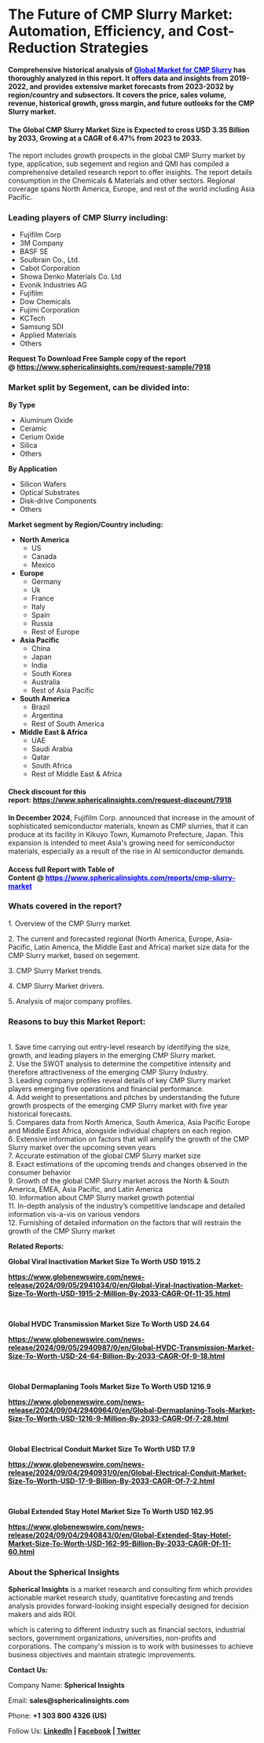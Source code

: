 <div class="content-title">
<h1>The Future of CMP Slurry Market: Automation, Efficiency, and Cost-Reduction Strategies</h1>
<p><strong>Comprehensive historical analysis of&nbsp;<span style="color: #0000ff;"><a style="color: #0000ff;" href="https://www.sphericalinsights.com/reports/cmp-slurry-market" target="_blank" rel="noopener">Global Market for CMP Slurry</a></span>&nbsp;has thoroughly analyzed in this report. It offers data and insights from 2019-2022, and provides extensive market forecasts from 2023-2032 by region/country and subsectors. It covers the price, sales volume, revenue, historical growth, gross margin, and future outlooks for the CMP Slurry market.</strong></p>
<h4><strong>The Global CMP Slurry Market Size is Expected to cross USD 3.35 Billion by 2033, Growing at a CAGR of 6.47% from 2023 to 2033.</strong></h4>
<p>The report includes growth prospects in the global CMP Slurry market by type, application, sub segement and region and QMI has compiled a comprehensive detailed research report to offer insights. The report details consumption in the Chemicals &amp; Materials and other sectors. Regional coverage spans North America, Europe, and rest of the world including Asia Pacific.</p>
<h3><strong>Leading players of CMP Slurry including:</strong></h3>
<ul>
<li>Fujifilm Corp</li>
<li>3M Company</li>
<li>BASF SE</li>
<li>Soulbrain Co., Ltd.</li>
<li>Cabot Corporation</li>
<li>Showa Denko Materials Co. Ltd</li>
<li>Evonik Industries AG</li>
<li>Fujifilm</li>
<li>Dow Chemicals</li>
<li>Fujimi Corporation</li>
<li>KCTech</li>
<li>Samsung SDI</li>
<li>Applied Materials</li>
<li>Others &nbsp;</li>
</ul>
<p><strong>Request To Download Free Sample copy of the report @&nbsp;<a href="https://www.sphericalinsights.com/request-sample/7918" target="_blank" rel="noopener">https://www.sphericalinsights.com/request-sample/7918</a></strong></p>
<h3><strong>Market split by Segement, can be divided into:</strong></h3>
<p><strong>By Type</strong></p>
<ul>
<li>Aluminum Oxide</li>
<li>Ceramic</li>
<li>Cerium Oxide</li>
<li>Silica</li>
<li>Others</li>
</ul>
<p><strong>By</strong><strong>&nbsp;Application</strong></p>
<ul>
<li>Silicon Wafers</li>
<li>Optical Substrates</li>
<li>Disk-drive Components</li>
<li>Others</li>
</ul>
<p><strong>Market segment by Region/Country including:</strong></p>
<ul>
<li><strong>North America</strong>
<ul>
<li>US</li>
<li>Canada</li>
<li>Mexico</li>
</ul>
</li>
<li><strong>Europe</strong>
<ul>
<li>Germany</li>
<li>Uk</li>
<li>France</li>
<li>Italy</li>
<li>Spain</li>
<li>Russia</li>
<li>Rest of Europe</li>
</ul>
</li>
<li><strong>Asia Pacific</strong>
<ul>
<li>China</li>
<li>Japan</li>
<li>India</li>
<li>South Korea</li>
<li>Australia</li>
<li>Rest of Asia Pacific</li>
</ul>
</li>
<li><strong>South America</strong>
<ul>
<li>Brazil</li>
<li>Argentina</li>
<li>Rest of South America</li>
</ul>
</li>
<li><strong>Middle East &amp; Africa</strong>
<ul>
<li>UAE</li>
<li>Saudi Arabia</li>
<li>Qatar</li>
<li>South Africa</li>
<li>Rest of Middle East &amp; Africa</li>
</ul>
</li>
</ul>
<h4>Check discount for this report:&nbsp;<a href="https://www.sphericalinsights.com/request-discount/7918" target="_blank" rel="noopener">https://www.sphericalinsights.com/request-discount/7918</a></h4>
<p><strong>In December 2024</strong>, Fujifilm Corp. announced that increase in the amount of sophisticated semiconductor materials, known as CMP slurries, that it can produce at its facility in Kikuyo Town, Kumamoto Prefecture, Japan. This expansion is intended to meet Asia's growing need for semiconductor materials, especially as a result of the rise in AI semiconductor demands.</p>
<h4>Access full Report with Table of Content&nbsp;@&nbsp;<span style="color: #0000ff;"><a style="color: #0000ff;" href="https://www.sphericalinsights.com/reports/cmp-slurry-market" target="_blank" rel="noopener">https://www.sphericalinsights.com/reports/cmp-slurry-market</a></span></h4>
<h3><strong>Whats covered in the report?</strong></h3>
<p>1. Overview of the CMP Slurry market.</p>
<p>2. The current and forecasted regional (North America, Europe, Asia-Pacific, Latin America, the Middle East and Africa) market size data for the CMP Slurry market, based on segement.</p>
<p>3. CMP Slurry Market trends.</p>
<p>4. CMP Slurry Market drivers.</p>
<p>5. Analysis of major company profiles.</p>
<h3><strong>Reasons to buy this Market Report:</strong></h3>
<p><br />1. Save time carrying out entry-level research by identifying the size, growth, and leading players in the emerging CMP Slurry market.<br />2. Use the SWOT analysis to determine the competitive intensity and therefore attractiveness of the emerging CMP Slurry Industry.<br />3. Leading company profiles reveal details of key CMP Slurry market players emerging five operations and financial performance.<br />4. Add weight to presentations and pitches by understanding the future growth prospects of the emerging CMP Slurry market with five year historical forecasts.<br />5. Compares data from North America, South America, Asia Pacific Europe and Middle East Africa, alongside individual chapters on each region.<br />6. Extensive information on factors that will amplify the growth of the CMP Slurry market over the upcoming seven years<br />7. Accurate estimation of the global CMP Slurry market size<br />8. Exact estimations of the upcoming trends and changes observed in the consumer behavior<br />9. Growth of the global CMP Slurry market across the North &amp; South America, EMEA, Asia Pacific, and Latin America<br />10. Information about CMP Slurry market growth potential<br />11. In-depth analysis of the industry&rsquo;s competitive landscape and detailed information vis-a-vis on various vendors<br />12. Furnishing of detailed information on the factors that will restrain the growth of the CMP Slurry market</p>
<p><strong>Related Reports:</strong></p>
<p><strong>Global Viral Inactivation Market Size To Worth USD 1915.2</strong></p>
<p><strong><a href="https://www.globenewswire.com/news-release/2024/09/05/2941034/0/en/Global-Viral-Inactivation-Market-Size-To-Worth-USD-1915-2-Million-By-2033-CAGR-Of-11-35.html">https://www.globenewswire.com/news-release/2024/09/05/2941034/0/en/Global-Viral-Inactivation-Market-Size-To-Worth-USD-1915-2-Million-By-2033-CAGR-Of-11-35.html</a></strong></p>
<p><strong>&nbsp;</strong></p>
<p><strong>Global HVDC Transmission Market Size To Worth USD 24.64</strong></p>
<p><strong><a href="https://www.globenewswire.com/news-release/2024/09/05/2940987/0/en/Global-HVDC-Transmission-Market-Size-To-Worth-USD-24-64-Billion-By-2033-CAGR-Of-9-18.html">https://www.globenewswire.com/news-release/2024/09/05/2940987/0/en/Global-HVDC-Transmission-Market-Size-To-Worth-USD-24-64-Billion-By-2033-CAGR-Of-9-18.html</a></strong></p>
<p><strong>&nbsp;</strong></p>
<p><strong>Global Dermaplaning Tools Market Size To Worth USD 1216.9</strong></p>
<p><strong><a href="https://www.globenewswire.com/news-release/2024/09/04/2940964/0/en/Global-Dermaplaning-Tools-Market-Size-To-Worth-USD-1216-9-Million-By-2033-CAGR-Of-7-28.html">https://www.globenewswire.com/news-release/2024/09/04/2940964/0/en/Global-Dermaplaning-Tools-Market-Size-To-Worth-USD-1216-9-Million-By-2033-CAGR-Of-7-28.html</a></strong></p>
<p><strong>&nbsp;</strong></p>
<p><strong>Global Electrical Conduit Market Size To Worth USD 17.9</strong></p>
<p><strong><a href="https://www.globenewswire.com/news-release/2024/09/04/2940931/0/en/Global-Electrical-Conduit-Market-Size-To-Worth-USD-17-9-Billion-By-2033-CAGR-Of-7-2.html">https://www.globenewswire.com/news-release/2024/09/04/2940931/0/en/Global-Electrical-Conduit-Market-Size-To-Worth-USD-17-9-Billion-By-2033-CAGR-Of-7-2.html</a></strong></p>
<p><strong>&nbsp;</strong></p>
<p><strong>Global Extended Stay Hotel Market Size To Worth USD 162.95</strong></p>
<p><strong><a href="https://www.globenewswire.com/news-release/2024/09/04/2940843/0/en/Global-Extended-Stay-Hotel-Market-Size-To-Worth-USD-162-95-Billion-By-2033-CAGR-Of-11-60.html">https://www.globenewswire.com/news-release/2024/09/04/2940843/0/en/Global-Extended-Stay-Hotel-Market-Size-To-Worth-USD-162-95-Billion-By-2033-CAGR-Of-11-60.html</a></strong></p>
<h3><strong>About the Spherical Insights</strong></h3>
<p><strong>Spherical Insights</strong>&nbsp;is a market research and consulting firm which provides actionable market research study, quantitative forecasting and trends analysis provides forward-looking insight especially designed for decision makers and aids ROI.</p>
<p>which is catering to different industry such as financial sectors, industrial sectors, government organizations, universities, non-profits and corporations. The company's mission is to work with businesses to achieve business objectives and maintain strategic improvements.</p>
<p><strong>Contact Us:</strong></p>
<p>Company Name:&nbsp;<strong>Spherical Insights</strong></p>
<p>Email:&nbsp;<strong>sales@sphericalinsights.com</strong></p>
<p>Phone:&nbsp;<strong>+1 303 800 4326 (US)</strong></p>
<p>Follow Us:&nbsp;<strong><a href="https://www.linkedin.com/company/spherical-insight/"><u>LinkedIn</u></a>&nbsp;|&nbsp;<a href="https://www.facebook.com/sphericalinsights22"><u>Facebook</u></a>&nbsp;|&nbsp;<a href="https://twitter.com/SInsights_US"><u>Twitter</u></a></strong></p>
</div>
